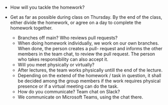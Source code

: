 * How will you tackle the homework?  
- Get as far as possible during class on Thursday. By the end of the class, 
either divide the homework, or agree on a day to complete the homework together. 

   * Branches off main? Who reviews pull requests?
   - When doing homework individually, we work on our own branches. When done, the person creates a pull-
   request and informs the other members in the team chat, to review the pull request. 
   The person who takes responsibility can also accept it. 

   * Will you meet physically or virtually? 
   - After lectures, the team works physically untill the end of the lecture. 
   - Depending on the extend of the homework / task in question, it shall be decided among 
   the group members if the work requires physical presence or if a virtual meeting can do the task.


   * How do you communicate? Team chat on Slack?  
   - We communicate on Microsoft Teams, using the chat there. 